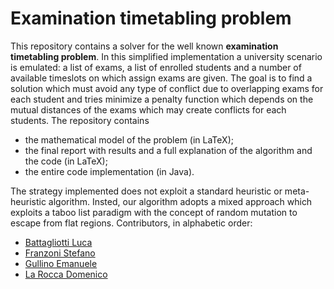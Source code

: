 # Examination timetabling problem
This repository contains a solver for the well known **examination timetabling problem**.
In this simplified implementation a university scenario is emulated: a list of exams, a list of enrolled students and a number of available timeslots on which assign exams are given.
The goal is to find a solution which must avoid any type of conflict due to overlapping exams for each student and tries minimize a penalty function which depends on the mutual distances of the exams which may create conflicts for each students.
The repository contains
- the mathematical model of the problem (in LaTeX);
- the final report with results and a full explanation of the algorithm and the code (in LaTeX);
- the entire code implementation (in Java).

The strategy implemented does not exploit a standard heuristic or meta-heuristic algorithm. Insted, our algorithm adopts a mixed approach which exploits a taboo list paradigm with the concept of random mutation to escape from flat regions.
Contributors, in alphabetic order:
- [Battagliotti Luca](https://github.com/bubazzo)
- [Franzoni Stefano](https://github.com/franzonistefano)
- [Gullino Emanuele](https://github.com/Vooriden)
- [La Rocca Domenico](https://github.com/CapCandy)

